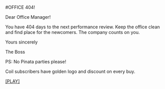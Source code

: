#OFFICE 404!

Dear Office Manager!

You have 404 days to the next performance review. Keep the office clean and find place for the newcomers. The company counts on you.

Yours sincerely

The Boss

PS: No Pinata parties please!

Coil subscribers have golden logo and discount on every buy.

[[PLAY]](https://tricsi.github.io/office/build)
